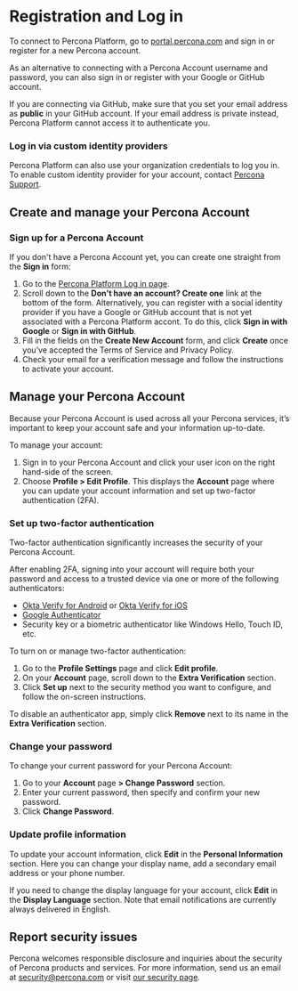 # Registration and Log in
To connect to Percona Platform, go to [portal.percona.com](https://portal.percona.com/login) and sign in or register for a new Percona account. 

As an alternative to connecting with a Percona Account username and password, you can also sign in or register with your Google or GitHub account. 

If you are connecting via GitHub, make sure that you set your email address as **public** in your GitHub account. If your email address is private instead, Percona Platform cannot access it to authenticate you.

### Log in via custom identity providers
Percona Platform can also use your organization credentials to log you in. To enable custom identity provider for your account, contact [Percona Support](https://www.percona.com/about-percona/contact).

## Create and manage your Percona Account
### Sign up for a Percona Account
If you don't have a Percona Account yet, you can create one straight from the **Sign in** form:

1. Go to the [Percona Platform Log in page](https://portal.percona.com/).
2. Scroll down to the **Don't have an account? Create one** link at the bottom of the form. Alternatively, you can register with a social identity provider if you have a Google or GitHub account that is not yet associated with a Percona Platform accont. To do this, click **Sign in with Google** or **Sign in with GitHub**.
3. Fill in the fields on the **Create New Account** form, and click  **Create** once you’ve accepted the Terms of Service and Privacy Policy. 
4. Check your email for a verification message and follow the instructions to activate your account. 

## Manage your Percona Account 
Because your Percona Account is used across all your Percona services, it’s important to keep your account safe and your information up-to-date. 

To manage your account:

1. Sign in to your Percona Account and click your user icon on the right hand-side of the screen.
2. Choose **Profile > Edit Profile**. This displays the **Account** page where you can update your account information and set up two-factor authentication (2FA). 

### Set up two-factor authentication
Two-factor authentication significantly increases the security of your Percona Account. 

After enabling 2FA, signing into your account will require both your password and access to a trusted device via one or more of the following authenticators:

* [Okta Verify for Android](https://play.google.com/store/apps/details?id=com.okta.android.auth) or [Okta Verify for iOS](https://play.google.com/store/apps/details?id=com.okta.android.auth) 
* [Google Authenticator](https://play.google.com/store/apps/details?id=com.google.android.apps.authenticator2)
* Security key or a biometric authenticator like Windows Hello, Touch ID, etc.

To turn on or manage two-factor authentication:

1. Go to the **Profile Settings** page and click **Edit profile**.
2. On your **Account** page, scroll down to the **Extra Verification** section. 
3. Click **Set up** next to the security method you want to configure, and follow the on-screen instructions.

To disable an authenticator app, simply click **Remove** next to its name in the **Extra Verification** section.

### Change your password

To change your current password for your Percona Account:

1. Go to your **Account** page **> Change Password** section.
2. Enter your current password, then specify and confirm your new password.
3. Click **Change Password**.

### Update profile information

To update your account information, click **Edit** in the **Personal Information** section. Here you can change your display name, add a secondary email address or your phone number. 

If you need to change the display language for your account, click **Edit** in the **Display Language** section. Note that email notifications are currently always delivered in English. 

## Report security issues
Percona welcomes responsible disclosure and inquiries about the security of Percona products and services. For more information, send us an email at <security@percona.com> or visit [our security page](https://www.percona.com/security).
